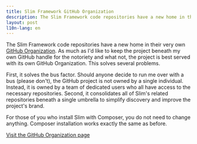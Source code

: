 ```yaml
---
title: Slim Framework GitHub Organization
description: The Slim Framework code repositories have a new home in their very own GitHub Organization.
layout: post
l10n-lang: en
---
```


The Slim Framework code repositories have a new home in their very own [GitHub Organization](https://github.com/slimphp). As much as I'd like to keep the project beneath my own GitHub handle for the notoriety and what not, the project is best served with its own GitHub Organization. This solves several problems.

First, it solves the bus factor. Should anyone decide to run me over with a bus (please don't), the GitHub project is not owned by a single individual. Instead, it is owned by a team of dedicated users who all have access to the necessary repositories. Second, it consolidates all of Slim's related repositories beneath a single umbrella to simplify discovery and improve the project's brand.

For those of you who install Slim with Composer, you do not need to change anything. Composer installation works exactly the same as before.

[Visit the GitHub Organization page](https://github.com/slimphp)

